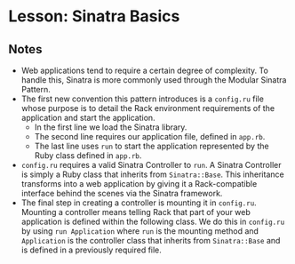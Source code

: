 # Lesson: Sinatra Basics

## Notes

- Web applications tend to require a certain degree of complexity. To handle this, Sinatra is more commonly used through the Modular Sinatra Pattern.
- The first new convention this pattern introduces is a `config.ru` file whose purpose is to detail the Rack environment requirements of the application and start the application.
  - In the first line we load the Sinatra library.
  - The second line requires our application file, defined in `app.rb`.
  - The last line uses `run` to start the application represented by the Ruby class defined in `app.rb`.
- `config.ru` requires a valid Sinatra Controller to `run`. A Sinatra Controller is simply a Ruby class that inherits from `Sinatra::Base`. This inheritance transforms into a web application by giving it a Rack-compatible interface behind the scenes via the Sinatra framework.
- The final step in creating a controller is mounting it in `config.ru`. Mounting a controller means telling Rack that part of your web application is defined within the following class. We do this in `config.ru` by using `run Application` where `run` is the mounting method and `Application` is the controller class that inherits from `Sinatra::Base` and is defined in a previously required file.